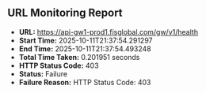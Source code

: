 ## URL Monitoring Report

- **URL:** https://api-gw1-prod1.fisglobal.com/gw/v1/health
- **Start Time:** 2025-10-11T21:37:54.291297
- **End Time:** 2025-10-11T21:37:54.493248
- **Total Time Taken:** 0.201951 seconds
- **HTTP Status Code:** 403
- **Status:** Failure
- **Failure Reason:** HTTP Status Code: 403
